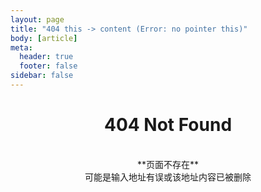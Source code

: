 ```yaml
---
layout: page
title: "404 this -> content (Error: no pointer this)"
body: [article]
meta:
  header: true
  footer: false
sidebar: false
---
```


# <center>**404 Not Found**</center>

<br>

<center>**页面不存在**</center>
<center>可能是输入地址有误或该地址内容已被删除</center>

<br>
<br>